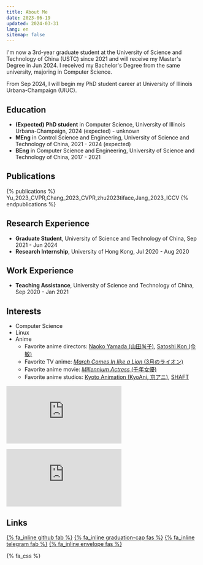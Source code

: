```yaml
---
title: About Me
date: 2023-06-19
updated: 2024-03-31
lang: en
sitemap: false
---
```


I'm now a 3rd-year graduate student at the University of Science and Technology of China (USTC) since 2021 and will receive my Master's Degree in Jun 2024. I received my Bachelor's Degree from the same university, majoring in Computer Science.

From Sep 2024, I will begin my PhD student career at University of Illinois Urbana-Champaign (UIUC).

## Education

- **(Expected)** **PhD student** in Computer Science, University of Illinois Urbana-Champaign, 2024 (expected) - unknown
- **MEng** in Control Science and Engineering, University of Science and Technology of China, 2021 - 2024 (expected)
- **BEng** in Computer Science and Engineering, University of Science and Technology of China, 2017 - 2021

## Publications

{% publications %}
Yu_2023_CVPR,Chang_2023_CVPR,zhu2023tiface,Jang_2023_ICCV
{% endpublications %}

## Research Experience

- **Graduate Student**, University of Science and Technology of China, Sep 2021 - Jun 2024
- **Research Internship**, University of Hong Kong, Jul 2020 - Aug 2020

## Work Experience

- **Teaching Assistance**, University of Science and Technology of China, Sep 2020 - Jan 2021

## Interests

- Computer Science
- Linux
- Anime
  - Favorite anime directors: [Naoko Yamada (山田尚子)](https://en.wikipedia.org/wiki/Naoko_Yamada), [Satoshi Kon (今敏)](https://en.wikipedia.org/wiki/Satoshi_Kon)
  - Favorite TV anime: [*March Comes In like a Lion* (3月のライオン)](https://en.wikipedia.org/wiki/March_Comes_In_like_a_Lion)
  - Favorite anime movie: [*Millennium Actress* (千年女優)](https://en.wikipedia.org/wiki/Millennium_Actress)
  - Favorite anime studios: [Kyoto Animation (KyoAni, 京アニ)](https://en.wikipedia.org/wiki/Kyoto_Animation), [SHAFT](https://en.wikipedia.org/wiki/Shaft_(company))

![](https://rzi.xeonse.com/mybar.php?userid=150.png)

![](https://byr.pt/mybar_new.php?userid=371896)

## Links

[{% fa_inline github fab %}](https://github.com/monsoon235) [{% fa_inline graduation-cap fas %}](https://scholar.google.com/citations?user=FaKLpb8AAAAJ) [{% fa_inline telegram fab %}](https://t.me/monsoon235) [{% fa_inline envelope fas %}](mailto:yjh1021317464@gmail.com)

{% fa_css %}
